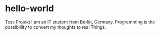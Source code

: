 # hello-world
Test-Projekt
I am an IT student from Berlin, Germany. Programming is the possibillity to convert my thoughts to real Things.
